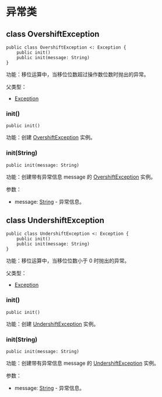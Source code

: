 # 异常类

## class OvershiftException

```cangjie
public class OvershiftException <: Exception {
    public init()
    public init(message: String)
}
```

功能：移位运算中，当移位位数超过操作数位数时抛出的异常。

父类型：

- [Exception](../../core/core_package_api/core_package_exceptions.md#class-exception)

### init()

```cangjie
public init()
```

功能：创建 [OvershiftException](overflow_package_exceptions.md#class-overshiftexception) 实例。

### init(String)

```cangjie
public init(message: String)
```

功能：创建带有异常信息 message 的 [OvershiftException](overflow_package_exceptions.md#class-overshiftexception) 实例。

参数：

- message: [String](../../core/core_package_api/core_package_structs.md#struct-string) - 异常信息。

## class UndershiftException

```cangjie
public class UndershiftException <: Exception {
    public init()
    public init(message: String)
}
```

功能：移位运算中，当移位位数小于 0 时抛出的异常。

父类型：

- [Exception](../../core/core_package_api/core_package_exceptions.md#class-exception)

### init()

```cangjie
public init()
```

功能：创建 [UndershiftException](overflow_package_exceptions.md#class-undershiftexception) 实例。

### init(String)

```cangjie
public init(message: String)
```

功能：创建带有异常信息 message 的 [UndershiftException](overflow_package_exceptions.md#class-undershiftexception) 实例。

参数：

- message: [String](../../core/core_package_api/core_package_structs.md#struct-string) - 异常信息。
